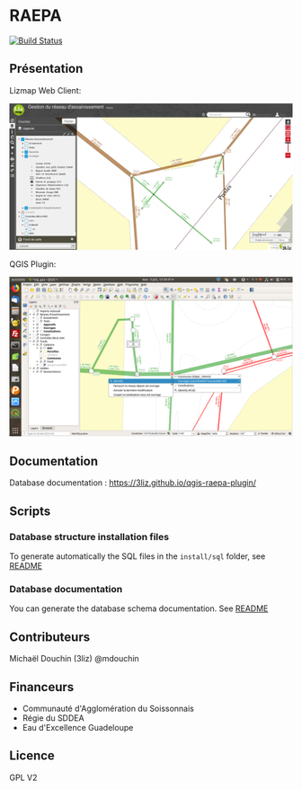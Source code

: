 # RAEPA

[![Build Status](https://travis-ci.org/3liz/qgis-raepa-plugin.svg?branch=master)](https://travis-ci.org/3liz/qgis-raepa-plugin)

## Présentation

Lizmap Web Client:

![demo LWC](media/lizmap_raepa_visualisation_grande_echelle.png "3Liz")

QGIS Plugin:

![demo qgis](media/qgis_raepa_calcul_parcours_reseau.png "3Liz")

## Documentation

Database documentation : https://3liz.github.io/qgis-raepa-plugin/

## Scripts

### Database structure installation files

To generate automatically the SQL files in the `install/sql` folder, see [README](install/sql/README.md)

### Database documentation

You can generate the database schema documentation. See [README](doc/database/README.md)

## Contributeurs

Michaël Douchin (3liz)  @mdouchin

## Financeurs

* Communauté d'Agglomération du Soissonnais
* Régie du SDDEA
* Eau d'Excellence Guadeloupe

## Licence

GPL V2
